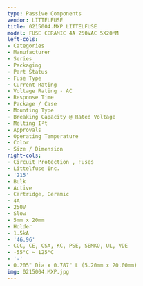 ```yaml
---
type: Passive Components
vendor: LITTELFUSE
title: 0215004.MXP LITTELFUSE
model: FUSE CERAMIC 4A 250VAC 5X20MM
left-cols:
- Categories
- Manufacturer
- Series
- Packaging 
- Part Status
- Fuse Type
- Current Rating
- Voltage Rating - AC
- Response Time
- Package / Case
- Mounting Type
- Breaking Capacity @ Rated Voltage
- Melting I²t
- Approvals
- Operating Temperature
- Color
- Size / Dimension
right-cols:
- Circuit Protection , Fuses
- Littelfuse Inc.
- '215'
- Bulk 
- Active
- Cartridge, Ceramic
- 4A
- 250V
- Slow
- 5mm x 20mm
- Holder
- 1.5kA
- '46.96'
- CCC, CE, CSA, KC, PSE, SEMKO, UL, VDE
- -55°C ~ 125°C
- '-'
- 0.205" Dia x 0.787" L (5.20mm x 20.00mm)
img: 0215004.MXP.jpg
---
```

